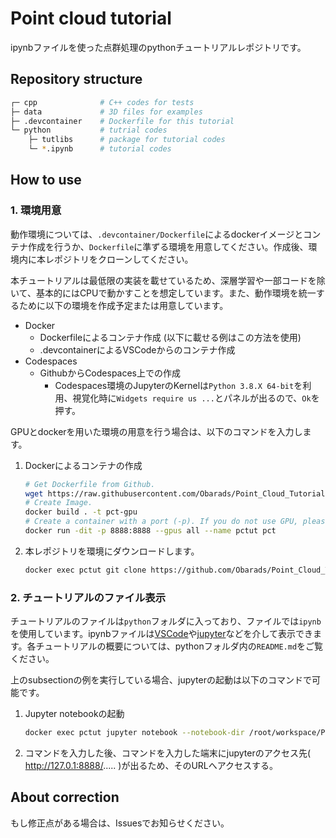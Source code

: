 # Point cloud tutorial
ipynbファイルを使った点群処理のpythonチュートリアルレポジトリです。

## Repository structure
```bash
┌─ cpp              # C++ codes for tests
├─ data             # 3D files for examples
├─ .devcontainer    # Dockerfile for this tutorial
└─ python           # tutrial codes
    ├─ tutlibs      # package for tutorial codes
    └─ *.ipynb      # tutorial codes
```

## How to use
### 1. 環境用意
動作環境については、`.devcontainer/Dockerfile`によるdockerイメージとコンテナ作成を行うか、`Dockerfile`に準ずる環境を用意してください。作成後、環境内に本レポジトリをクローンしてください。

本チュートリアルは最低限の実装を載せているため、深層学習や一部コードを除いて、基本的にはCPUで動かすことを想定しています。また、動作環境を統一するために以下の環境を作成予定または用意しています。
- Docker
  - Dockerfileによるコンテナ作成 (以下に載せる例はこの方法を使用)
  - .devcontainerによるVSCodeからのコンテナ作成
- Codespaces
  - GithubからCodespaces上での作成
    - Codespaces環境のJupyterのKernelは`Python 3.8.X 64-bit`を利用、視覚化時に`Widgets require us ...`とパネルが出るので、`Ok`を押す。

GPUとdockerを用いた環境の用意を行う場合は、以下のコマンドを入力します。
1. Dockerによるコンテナの作成
    ```bash
    # Get Dockerfile from Github.
    wget https://raw.githubusercontent.com/Obarads/Point_Cloud_Tutorial/main/.devcontainer/Dockerfile 
    # Create Image.
    docker build . -t pct-gpu
    # Create a container with a port (-p). If you do not use GPU, please remove `--gpus all`.
    docker run -dit -p 8888:8888 --gpus all --name pctut pct 
    ```
2. 本レポジトリを環境にダウンロードします。
    ```bash
    docker exec pctut git clone https://github.com/Obarads/Point_Cloud_Tutorial.git /root/workspace/Point_Cloud_Tutorial
    ```

### 2. チュートリアルのファイル表示
チュートリアルのファイルは`python`フォルダに入っており、ファイルでは`ipynb`を使用しています。ipynbファイルは[VSCode](https://code.visualstudio.com/)や[jupyter](https://jupyter.org/)などを介して表示できます。各チュートリアルの概要については、pythonフォルダ内の`README.md`をご覧ください。

上のsubsectionの例を実行している場合、jupyterの起動は以下のコマンドで可能です。
1. Jupyter notebookの起動
    ```bash
    docker exec pctut jupyter notebook --notebook-dir /root/workspace/Point_Cloud_Tutorial --allow-root --port 8888 --ip=0.0.0.0
   ```
2. コマンドを入力した後、コマンドを入力した端末にjupyterのアクセス先( http://127.0.1:8888/..... )が出るため、そのURLへアクセスする。

## About correction
もし修正点がある場合は、Issuesでお知らせください。
